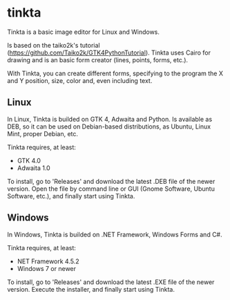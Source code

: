 # tinkta
Tinkta is a basic image editor for Linux and Windows.

Is based on the taiko2k's tutorial (https://github.com/Taiko2k/GTK4PythonTutorial). Tinkta uses Cairo for drawing and is an basic form creator (lines, points, forms, etc.).

With Tinkta, you can create different forms, specifying to the program the X and Y position, size, color and, even including text.

## Linux
In Linux, Tinkta is builded on GTK 4, Adwaita and Python. Is available as DEB, so it can be used on Debian-based distributions, as Ubuntu, Linux Mint, proper Debian, etc.

Tinkta requires, at least:
* GTK 4.0
* Adwaita 1.0

To install, go to 'Releases' and download the latest .DEB file of the newer version. Open the file by command line or GUI (Gnome Software, Ubuntu Software, etc.), and finally start using Tinkta.

## Windows
In Windows, Tinkta is builded on .NET Framework, Windows Forms and C#.

Tinkta requires, at least:
* NET Framework 4.5.2
* Windows 7 or newer

To install, go to 'Releases' and download the latest .EXE file of the newer version. Execute the installer, and finally start using Tinkta.
